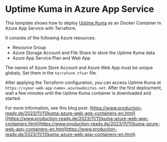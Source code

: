 # Uptime Kuma in Azure App Service

This template shows how to deploy [Uptime Kuma](https://github.com/louislam/uptime-kuma) as an Docker Container in Azure App Service with Terraform.

It consists of the following Azure resources:

- Resource Group
- Azure Storage Account and File Share to store the Uptime Kuma data
- Azure App Service Plan and Web App

The names of Azure Store Account and Azure Web App must be unique globaly. Set them in the `terraform.tfvar` file.

After applying the Terraform configuration, you can access Uptime Kuma at `https://<your-web-app-name>.azurewebsites.net`. After the first deployment, wait a few minutes until the Uptime Kuma container is downloaded and started.

For more information, see this blog post: [https://www.production-ready.de/2023/11/11/kuma-azure-web-app-containers-en.html]([https://www.production-ready.de/2023/11/11/kuma-azure-web-app-containers.html](https://www.production-ready.de/2023/11/11/kuma-azure-web-app-containers-en.html)https://www.production-ready.de/2023/11/11/kuma-azure-web-app-containers-en.html).
